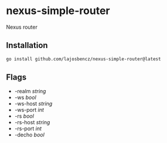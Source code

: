 # nexus-simple-router
Nexus router

## Installation

```bash
go install github.com/lajosbencz/nexus-simple-router@latest
```

## Flags

 - -realm _string_
 - -ws _bool_
 - -ws-host _string_
 - -ws-port _int_
 - -rs _bool_
 - -rs-host _string_
 - -rs-port _int_
 - -decho _bool_
 